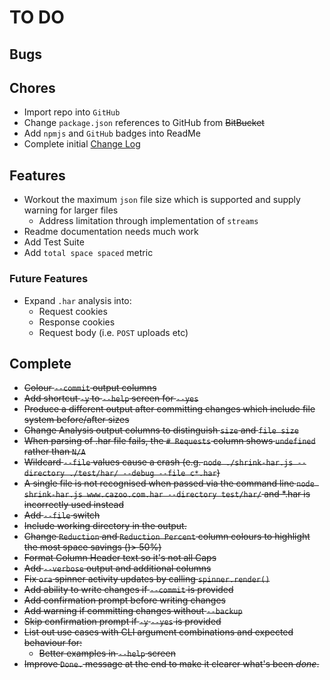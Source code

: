 # TO DO

## Bugs

## Chores

* Import repo into `GitHub`
* Change `package.json` references to GitHub from ~~BitBucket~~
* Add `npmjs` and `GitHub` badges into ReadMe
* Complete initial [Change Log](CHANGELOG.md)

## Features

* Workout the maximum `json` file size which is supported and supply warning for larger files
  * Address limitation through implementation of `streams`
* Readme documentation needs much work
* Add Test Suite
* Add `total space spaced` metric

### Future Features

* Expand `.har` analysis into:
  * Request cookies
  * Response cookies
  * Request body (i.e. `POST` uploads etc)

## Complete

* ~~Colour `--commit` output columns~~
* ~~Add shortcut `-y` to `--help` screen for `--yes`~~
* ~~Produce a different output after committing changes which include file system before/after sizes~~
* ~~Change Analysis output columns to distinguish `size` and `file size`~~
* ~~When parsing of .har file fails, the `# Requests` column shows `undefined` rather than `N/A`~~
* ~~Wildcard `--file` values cause a crash (e.g. `node ./shrink-har.js --directory ./test/har/ --debug --file c*.har`)~~
* ~~A single file is not recognised when passed via the command line `node shrink-har.js www.cazoo.com.har --directory test/har/` and *.har is incorrectly used instead~~
* ~~Add `--file` switch~~
* ~~Include working directory in the output.~~
* ~~Change `Reduction` and `Reduction Percent` column colours to highlight the most space savings ()> 50%)~~
* ~~Format Column Header text so it's not all Caps~~
* ~~Add `--verbose` output and additional columns~~
* ~~Fix `ora` spinner activity updates by calling `spinner.render()`~~
* ~~Add ability to write changes if `--commit` is provided~~
* ~~Add confirmation prompt before writing changes~~
* ~~Add warning if committing changes without `--backup`~~
* ~~Skip confirmation prompt if `-y` `--yes` is provided~~
* ~~List out use cases with CLI argument combinations and expected behaviour for:~~
  * ~~Better examples in `--help` screen~~
* ~~Improve `Done.` message at the end to make it clearer what's been *done*.~~
